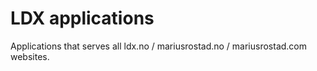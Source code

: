 # LDX applications

Applications that serves all ldx.no / mariusrostad.no / mariusrostad.com websites.